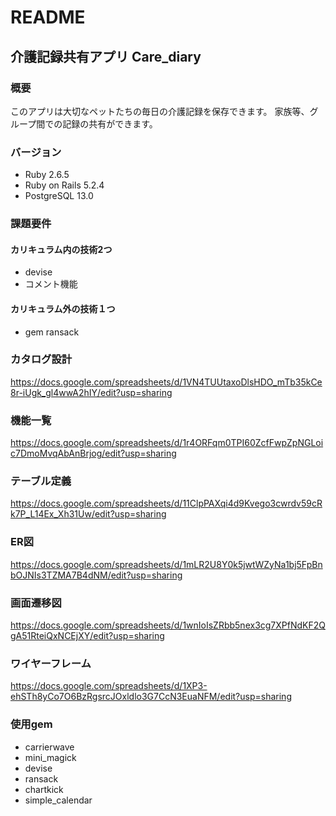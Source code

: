 # README

## 介護記録共有アプリ Care_diary

### 概要
このアプリは大切なペットたちの毎日の介護記録を保存できます。
家族等、グループ間での記録の共有ができます。

### バージョン
- Ruby 2.6.5
- Ruby on Rails 5.2.4
- PostgreSQL 13.0

### 課題要件
#### カリキュラム内の技術2つ
- devise
- コメント機能
#### カリキュラム外の技術１つ
- gem ransack

### カタログ設計
https://docs.google.com/spreadsheets/d/1VN4TUUtaxoDlsHDO_mTb35kCe8r-iUgk_gl4wwA2hIY/edit?usp=sharing

### 機能一覧
https://docs.google.com/spreadsheets/d/1r4ORFqm0TPI60ZcfFwpZpNGLoic7DmoMvqAbAnBrjog/edit?usp=sharing

### テーブル定義
https://docs.google.com/spreadsheets/d/11ClpPAXqi4d9Kvego3cwrdv59cRk7P_L14Ex_Xh31Uw/edit?usp=sharing

### ER図
https://docs.google.com/spreadsheets/d/1mLR2U8Y0k5jwtWZyNa1bj5FpBnbOJNIs3TZMA7B4dNM/edit?usp=sharing

### 画面遷移図
https://docs.google.com/spreadsheets/d/1wnIoIsZRbb5nex3cg7XPfNdKF2QgA51RteiQxNCEjXY/edit?usp=sharing

### ワイヤーフレーム
https://docs.google.com/spreadsheets/d/1XP3-ehSTh8yCo7O6BzRgsrcJOxldlo3G7CcN3EuaNFM/edit?usp=sharing

### 使用gem
- carrierwave
- mini_magick
- devise
- ransack
- chartkick
- simple_calendar
